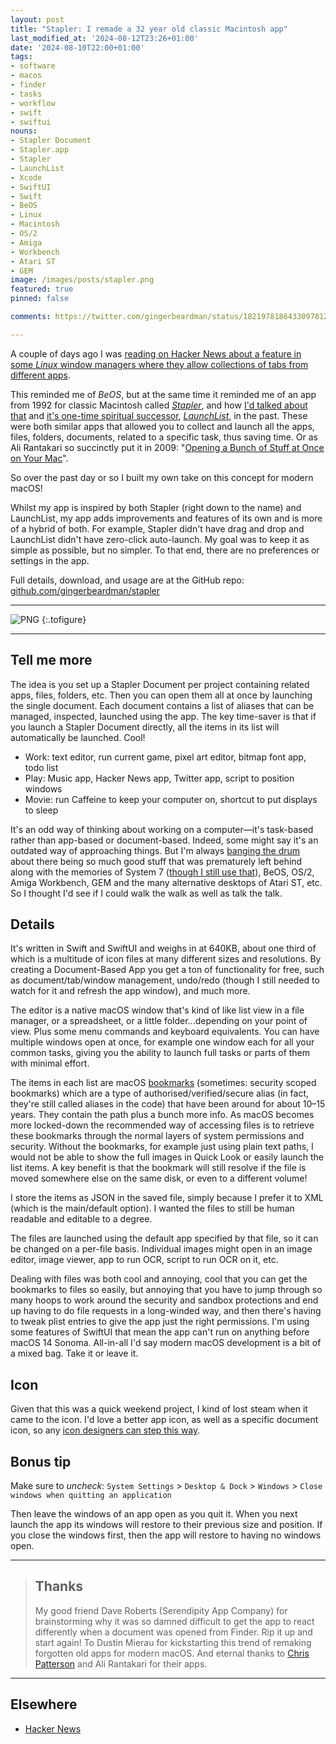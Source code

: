 ```yaml
---
layout: post
title: "Stapler: I remade a 32 year old classic Macintosh app"
last_modified_at: '2024-08-12T23:26+01:00'
date: '2024-08-10T22:00+01:00'
tags:
- software
- macos
- finder
- tasks
- workflow
- swift
- swiftui
nouns:
- Stapler Document
- Stapler.app
- Stapler
- LaunchList
- Xcode
- SwiftUI
- Swift
- BeOS
- Linux
- Macintosh
- OS/2
- Amiga
- Workbench
- Atari ST
- GEM
image: /images/posts/stapler.png
featured: true
pinned: false

comments: https://twitter.com/gingerbeardman/status/1821978186433097812

---
```


A couple of days ago I was [reading on Hacker News about a feature in some *Linux* window managers where they allow collections of tabs from different apps](https://news.ycombinator.com/item?id=41192547).

This reminded me of *BeOS*, but at the same time it reminded me of an app from 1992 for classic Macintosh called [*Stapler*](https://macintoshgarden.org/apps/stapler-11), and how [I'd talked about that](https://twitter.com/gingerbeardman/status/1590051288951443456) and [it's one-time spiritual successor](https://twitter.com/gingerbeardman/status/1596573654674034691), [*LaunchList*](http://hasseg.org/launchList/), in the past. These were both similar apps that allowed you to collect and launch all the apps, files, folders, documents, related to a specific task, thus saving time. Or as Ali Rantakari so succinctly put it in 2009: "[Opening a Bunch of Stuff at Once on Your Mac](http://hasseg.org/blog/post/249/launching-lots-of-stuff-at-once-on-your-mac/)".

So over the past day or so I built my own take on this concept for modern macOS!

Whilst my app is inspired by both Stapler (right down to the name) and LaunchList, my app adds improvements and features of its own and is more of a hybrid of both. For example, Stapler didn't have drag and drop and LaunchList didn't have zero-click auto-launch. My goal was to keep it as simple as possible, but no simpler. To that end, there are no preferences or settings in the app.

Full details, download, and usage are at the GitHub repo: [github.com/gingerbeardman/stapler](https://github.com/gingerbeardman/stapler)

----

![PNG](https://cdn.gingerbeardman.com/images/posts/stapler.png "Stapler, for modern macOS (12.0 or newer)")
{:.tofigure}

----

## Tell me more

The idea is you set up a Stapler Document per project containing related apps, files, folders, etc. Then you can open them all at once by launching the single document. Each document contains a list of aliases that can be managed, inspected, launched using the app. The key time-saver is that if you launch a Stapler Document directly, all the items in its list will automatically be launched. Cool!

- Work: text editor, run current game, pixel art editor, bitmap font app, todo list
- Play: Music app, Hacker News app, Twitter app, script to position windows
- Movie: run Caffeine to keep your computer on, shortcut to put displays to sleep

It's an odd way of thinking about working on a computer—it's task-based rather than app-based or document-based. Indeed, some might say it's an outdated way of approaching things. But I'm always [banging the drum](https://www.youtube.com/playlist?list=PLfF-zlMNYMd_ZioGb0BKdqwWnx0wCDSgU) about there being so much good stuff that was prematurely left behind along with the memories of System 7 ([though I still use that](/2021/04/17/turning-an-ipad-pro-into-the-ultimate-classic-macintosh/)), BeOS, OS/2, Amiga Workbench, GEM and the many alternative desktops of Atari ST, etc. So I thought I'd see if I could walk the walk as well as talk the talk.

## Details

It's written in Swift and SwiftUI and weighs in at 640KB, about one third of which is a multitude of icon files at many different sizes and resolutions. By creating a Document-Based App you get a ton of functionality for free, such as document/tab/window management, undo/redo (though I still needed to watch for it and refresh the app window), and much more.

The editor is a native macOS window that's kind of like list view in a file manager, or a spreadsheet, or a little folder...depending on your point of view. Plus some menu commands and keyboard equivalents. You can have multiple windows open at once, for example one window each for all your common tasks, giving you the ability to launch full tasks or parts of them with minimal effort.

The items in each list are macOS [bookmarks](https://eclecticlight.co/2020/05/21/bookmarks-a-type-of-alias-their-access-and-use/) (sometimes: security scoped bookmarks) which are a type of authorised/verified/secure alias (in fact, they're still called aliases in the code) that have been around for about 10–15 years. They contain the path plus a bunch more info. As macOS becomes more locked-down the recommended way of accessing files is to retrieve these bookmarks through the normal layers of system permissions and security. Without the bookmarks, for example just using plain text paths, I would not be able to show the full images in Quick Look or easily launch the list items. A key benefit is that the bookmark will still resolve if the file is moved somewhere else on the same disk, or even to a different volume!

I store the items as JSON in the saved file, simply because I prefer it to XML (which is the main/default option). I wanted the files to still be human readable and editable to a degree.

The files are launched using the default app specified by that file, so it can be changed on a per-file basis. Individual images might open in an image editor, image viewer, app to run OCR, script to run OCR on it, etc.

Dealing with files was both cool and annoying, cool that you can get the bookmarks to files so easily, but annoying that you have to jump through so many hoops to work around the security and sandbox protections and end up having to do file requests in a long-winded way, and then there's having to tweak plist entries to give the app just the right permissions. I'm using some features of SwiftUI that mean the app can't run on anything before macOS 14 Sonoma. All-in-all I'd say modern macOS development is a bit of a mixed bag. Take it or leave it.

## Icon

Given that this was a quick weekend project, I kind of lost steam when it came to the icon. I'd love a better app icon, as well as a specific document icon, so any [icon designers can step this way](https://github.com/gingerbeardman/stapler/issues/1).

## Bonus tip

Make sure to *uncheck*: `System Settings` > `Desktop & Dock` > `Windows` > `Close windows when quitting an application`

Then leave the windows of an app open as you quit it. When you next launch the app its windows will restore to their previous size and position. If you close the windows first, then the app will restore to having no windows open.

----

> ## Thanks
> 
> My good friend Dave Roberts (Serendipity App Company) for brainstorming why it was so damned difficult to get the app to react differently when a document was opened from Finder. Rip it up and start again! To Dustin Mierau for kickstarting this trend of remaking forgotten old apps for modern macOS. And eternal thanks to [Chris Patterson](https://twitter.com/chrispatterson/status/1822396663425532259) and Ali Rantakari for their apps.

----

## Elsewhere

- [Hacker News](https://news.ycombinator.com/item?id=41212193)
